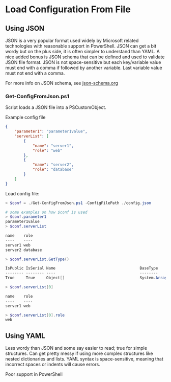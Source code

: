# Load Configuration From File

## Using JSON
JSON is a very popular format used widely by Microsoft related technologies with reasonable support in PowerShell. JSON 
can get a bit wordy but on the plus side, it is often simpler to understand than YAML.  A nice added bonus is JSON schema 
that can be defined and used to validate JSON file format.  JSON is not space-sensitive but each key/variable value 
must end with a comma if followed by another variable.  Last variable value must not end with a comma.

For more info on JSON schema, see [json-schema.org](https://json-schema.org)

### Get-ConfigFromJson.ps1
Script loads a JSON file into a PSCustomObject.  

Example config file
~~~~JSON
{
    "parameter1": "parameter1value",
    "serverList": [
        {
            "name": "server1",
            "role": "web"
        },
        {
            "name": "server2",
            "role": "database"
        }
    ]
}
~~~~

Load config file:
~~~~powershell
> $conf = ./Get-ConfigFromJson.ps1 -ConfigFilePath ./config.json

# some examples on how $conf is used
> $conf.parameter1
parameter1value
> $conf.serverList

name    role
----    ----
server1 web
server2 database

> $conf.serverList.GetType()

IsPublic IsSerial Name                                     BaseType
-------- -------- ----                                     --------
True     True     Object[]                                 System.Array

> $conf.serverList[0]

name    role
----    ----
server1 web

> $conf.serverList[0].role
web
~~~~


## Using YAML
Less wordy than JSON and some say easier to read; true for simple structures.  Can get pretty messy if using more complex 
structures like nested dictionaries and lists.  YAML syntax is space-sensitive, meaning that incorrect spaces or 
indents will cause errors.

Poor support in PowerShell